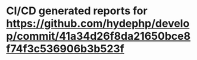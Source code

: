 # CI/CD generated reports for https://github.com/hydephp/develop/commit/41a34d26f8da21650bce8f74f3c536906b3b523f
